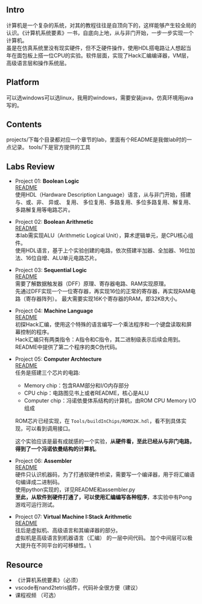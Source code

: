 
## Intro
计算机是一个复杂的系统，对其的教程往往是自顶向下的，这样能够产生较全局的认识。《计算机系统要素》一书，自底向上地，从与非门开始，一步一步实现一个计算机。\
虽是在仿真系统里没有现实硬件，但不乏硬件操作，使用HDL搭电路让人想起当年在面包板上搭一位CPU的实验。软件层面，实现了Hack汇编编译器，VM层，高级语言层和操作系统层。


## Platform
可以选windows可以选linux，我用的windows，需要安装java，仿真环境用java写的。


## Contents
projects/下每个目录都对应一个章节的lab，里面有个README是我做lab时的一点记录。
tools/下是官方提供的工具


## Labs Review
- Project 01:  **Boolean Logic** \
[README](./projects/01/README) \
使用HDL（Hardware Description Language）语言，从与非门开始，搭建与、或、非、 异或、 复用、 多位复用、多路复用、多位多路复用、解复用、多路解复用等电路芯片。

- Project 02: **Boolean Arithmetic** \
[README](./projects/02/README) \
 本lab需实现ALU（Arithmetic Logical Unit），算术逻辑单元，是CPU核心组件。\
 使用HDL语言，基于上个实验创建的电路，依次搭建半加器、全加器、16位加法、16位自增、ALU单元电路芯片。

- Project 03: **Sequential Logic** \
[README](./projects/03/README) \
需要了解数据触发器（DFF）原理、寄存器电路、RAM实现原理。\
先通过DFF实现一个一位寄存器，再实现16位的正常的寄存器，再实现RAM电路（寄存器阵列）。 最大需要实现16K个寄存器的RAM，即32KB大小。


- Project 04: **Machine Language** \
[README](./projects/04/README) \
初探Hack汇编，使用这个特殊的语言编写一个乘法程序和一个键盘读取和屏幕控制的程序。\
Hack汇编只有两类指令：A指令和C指令，其二进制级表示后续会用到。\
README中提供了第二个程序的类C伪代码。

- Project 05: **Computer Archtecture** \
[README](./projects/05/README.md) \
任务是搭建三个芯片的电路:
  * Memory chip：包含RAM部分和I/O内存部分
  * CPU chip：电路图见书上或者README，核心是ALU
  * Computer chip：冯诺依曼体系结构的计算机，由ROM CPU Memory I/O组成 

  ROM芯片已经实现，在 `Tools/buildInChips/ROM32K.hdl`，看不到具体实现，可以看到调用接口。
  
  这个实验应该是最有成就感的一个实验，**从硬件看，至此已经从与非门电路，得到了一个冯诺依曼结构的计算机**。


- Project 06: **Assembler** \
[README](./projects/06/README) \
硬件只认识机器码，为了打通软硬件桥梁，需要写一个编译器，用于将汇编语句编译成二进制码。\
使用python实现的，详见README和assembler.py \
**至此，从软件到硬件打通了，可以使用汇编编写各种程序**，本实验中有Pong游戏可运行测试。


- Project 07: **Virtual Machine I:Stack Arithmetic** \
[README](./projects/07/README) \
往后是虚拟机、高级语言和其编译器的部分。\
虚拟机是高级语言到机器语言（汇编） 的一层中间代码。 加个中间层可以极大提升在不同平台的可移植性。\



## Resource
- 《计算机系统要素》（必须）
- vscode有nand2tetris插件，代码补全很方便（建议）
- 课程视频 （可选）

